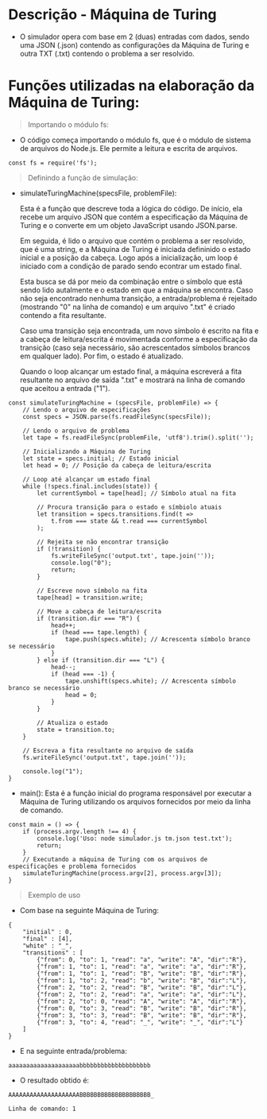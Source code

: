 # Descrição - Máquina de Turing

- O simulador opera com base em 2 (duas) entradas com dados, sendo uma JSON (.json) contendo as configurações da Máquina de Turing e outra TXT (.txt) contendo o problema a ser resolvido.

# Funções utilizadas na elaboração da Máquina de Turing:

>Importando o módulo fs:
- O código começa importando o módulo fs, que é o módulo de sistema de arquivos do Node.js. Ele permite a leitura e escrita de arquivos.
````
const fs = require('fs');
````

>Definindo a função de simulação:
- simulateTuringMachine(specsFile, problemFile): 
    
    Esta é a função que descreve toda a lógica do código. De início, ela recebe um arquivo JSON que contém a especificação da Máquina de Turing e o converte em um objeto JavaScript usando JSON.parse.
    
    Em seguida, é lido o arquivo que contém o problema a ser resolvido, que é uma string, e a Máquina de Turing é iniciada defininido o estado inicial e a posição da cabeça. Logo após a inicialização, um loop é iniciado com a condição de parado sendo econtrar um estado final.

    Esta busca se dá por meio da combinação entre o símbolo que está sendo lido autalmente e o estado em que a máquina se encontra. Caso não seja encontrado nenhuma transição, a entrada/problema é rejeitado (mostrando "0" na linha de comando) e um arquivo ".txt" é criado contendo a fita resultante.

    Caso uma transição seja encontrada, um novo símbolo é escrito na fita e a cabeça de leitura/escrita é movimentada conforme a especificação da transição (caso seja necessário, são acrescentados símbolos brancos em qualquer lado). Por fim, o estado é atualizado.

    Quando o loop alcançar um estado final, a máquina escreverá a fita resultante no arquivo de saída ".txt" e mostrará na linha de comando que aceitou a entrada ("1").

````
const simulateTuringMachine = (specsFile, problemFile) => {
    // Lendo o arquivo de especificações
    const specs = JSON.parse(fs.readFileSync(specsFile));

    // Lendo o arquivo de problema
    let tape = fs.readFileSync(problemFile, 'utf8').trim().split('');

    // Inicializando a Máquina de Turing
    let state = specs.initial; // Estado inicial
    let head = 0; // Posição da cabeça de leitura/escrita

    // Loop até alcançar um estado final
    while (!specs.final.includes(state)) {
        let currentSymbol = tape[head]; // Símbolo atual na fita

        // Procura transição para o estado e símbiolo atuais
        let transition = specs.transitions.find(t =>
            t.from === state && t.read === currentSymbol
        );

        // Rejeita se não encontrar transição
        if (!transition) {
            fs.writeFileSync('output.txt', tape.join(''));
            console.log("0");
            return;
        }

        // Escreve novo símbolo na fita
        tape[head] = transition.write;

        // Move a cabeça de leitura/escrita
        if (transition.dir === "R") {
            head++;
            if (head === tape.length) {
                tape.push(specs.white); // Acrescenta símbolo branco se necessário
            }
        } else if (transition.dir === "L") {
            head--;
            if (head === -1) {
                tape.unshift(specs.white); // Acrescenta símbolo branco se necessário
                head = 0;
            }
        }

        // Atualiza o estado
        state = transition.to;
    }

    // Escreva a fita resultante no arquivo de saída
    fs.writeFileSync('output.txt', tape.join(''));

    console.log("1"); 
}
````
- main(): Esta é a função inicial do programa responsável por executar a Máquina de Turing utilizando os arquivos fornecidos por meio da linha de comando.
````
const main = () => {
    if (process.argv.length !== 4) {
        console.log('Uso: node simulador.js tm.json test.txt');
        return;
    }
    // Executando a máquina de Turing com os arquivos de especificações e problema fornecidos
    simulateTuringMachine(process.argv[2], process.argv[3]);
}
````
>Exemplo de uso
- Com base na seguinte Máquina de Turing:
````
{
    "initial" : 0,
    "final" : [4],
    "white" : "_",
    "transitions" : [
        {"from": 0, "to": 1, "read": "a", "write": "A", "dir":"R"},
        {"from": 1, "to": 1, "read": "a", "write": "a", "dir":"R"},
        {"from": 1, "to": 1, "read": "B", "write": "B", "dir":"R"},
        {"from": 1, "to": 2, "read": "b", "write": "B", "dir":"L"},
        {"from": 2, "to": 2, "read": "B", "write": "B", "dir":"L"},
        {"from": 2, "to": 2, "read": "a", "write": "a", "dir":"L"},
        {"from": 2, "to": 0, "read": "A", "write": "A", "dir":"R"},
        {"from": 0, "to": 3, "read": "B", "write": "B", "dir":"R"},
        {"from": 3, "to": 3, "read": "B", "write": "B", "dir":"R"},
        {"from": 3, "to": 4, "read": "_", "write": "_", "dir":"L"}      
    ]
}
````
- E na seguinte entrada/problema:
````
aaaaaaaaaaaaaaaaaaaabbbbbbbbbbbbbbbbbbbb
````
- O resultado obtido é:
````
AAAAAAAAAAAAAAAAAAAABBBBBBBBBBBBBBBBBBBB_

Linha de comando: 1
````